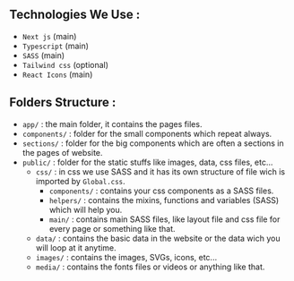 
## Technologies We Use :
- `Next js` (main)
- `Typescript` (main)
- `SASS` (main)
- `Tailwind css` (optional)
- `React Icons` (main)

## Folders Structure :
- `app/` : the main folder, it contains the pages files.
- `components/` : folder for the small components which repeat always.
- `sections/` : folder for the big components which are often a sections in the pages of website.
- `public/` : folder for the static stuffs like images, data, css files, etc...
    - `css/` : in css we use SASS and it has its own structure of file wich is imported by `Global.css`.
        - `components/` : contains your css components as a SASS files.
        - `helpers/` : contains the mixins, functions and variables (SASS) which will help you.  
        - `main/` : contains main SASS files, like layout file and css file for every page or something like that.
    - `data/` : contains the basic data in the website or the data wich you will loop at it anytime.
    - `images/` : contains the images, SVGs, icons, etc...
    - `media/` : contains the fonts files or videos or anything like that.
